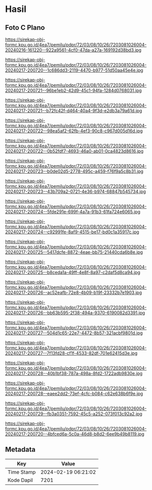 # Hasil

## Foto C Plano

https://sirekap-obj-formc.kpu.go.id/4ea7/pemilu/pdpr/72/03/08/10/26/7203081026004-20240216-161220--922a9561-4cf0-47da-a27a-169192d38bd3.jpg

https://sirekap-obj-formc.kpu.go.id/4ea7/pemilu/pdpr/72/03/08/10/26/7203081026004-20240217-200720--1c686dd3-2119-4470-b977-51d50aa45e4e.jpg

https://sirekap-obj-formc.kpu.go.id/4ea7/pemilu/pdpr/72/03/08/10/26/7203081026004-20240217-200721--96be1eb2-42d9-45c1-94fa-1284d0768031.jpg

https://sirekap-obj-formc.kpu.go.id/4ea7/pemilu/pdpr/72/03/08/10/26/7203081026004-20240217-200721--b72fc42f-d464-40a4-9f3d-e2db3a79a61d.jpg

https://sirekap-obj-formc.kpu.go.id/4ea7/pemilu/pdpr/72/03/08/10/26/7203081026004-20240217-200722--98ea5af2-62fb-4ef3-90c8-c967d005d16d.jpg

https://sirekap-obj-formc.kpu.go.id/4ea7/pemilu/pdpr/72/03/08/10/26/7203081026004-20240217-200722--0b52fdf7-4693-46a0-ab01-0ca4823d8616.jpg

https://sirekap-obj-formc.kpu.go.id/4ea7/pemilu/pdpr/72/03/08/10/26/7203081026004-20240217-200723--b0de02d5-2778-495c-a459-f76f9a5c8b31.jpg

https://sirekap-obj-formc.kpu.go.id/4ea7/pemilu/pdpr/72/03/08/10/26/7203081026004-20240217-200723--43b709a2-0721-4e36-b974-68847b545734.jpg

https://sirekap-obj-formc.kpu.go.id/4ea7/pemilu/pdpr/72/03/08/10/26/7203081026004-20240217-200724--5fde291e-699f-4a7a-91b3-61fa724e6065.jpg

https://sirekap-obj-formc.kpu.go.id/4ea7/pemilu/pdpr/72/03/08/10/26/7203081026004-20240217-200724--c92991fe-8af9-4515-be17-bd0c1a35917c.jpg

https://sirekap-obj-formc.kpu.go.id/4ea7/pemilu/pdpr/72/03/08/10/26/7203081026004-20240217-200725--5417dcfe-8872-4eae-bb75-21440cda6b8e.jpg

https://sirekap-obj-formc.kpu.go.id/4ea7/pemilu/pdpr/72/03/08/10/26/7203081026004-20240217-200725--b8ceda1a-49ff-4e8f-8a97-c2daf5d8ca94.jpg

https://sirekap-obj-formc.kpu.go.id/4ea7/pemilu/pdpr/72/03/08/10/26/7203081026004-20240217-200726--ac52eafb-72e8-4b09-b19f-23332b7e1903.jpg

https://sirekap-obj-formc.kpu.go.id/4ea7/pemilu/pdpr/72/03/08/10/26/7203081026004-20240217-200726--bb63b595-2f38-494a-9370-6190082d3391.jpg

https://sirekap-obj-formc.kpu.go.id/4ea7/pemilu/pdpr/72/03/08/10/26/7203081026004-20240217-200727--504d1c65-22e7-4472-8b57-321acbf9801d.jpg

https://sirekap-obj-formc.kpu.go.id/4ea7/pemilu/pdpr/72/03/08/10/26/7203081026004-20240217-200727--7f13fd28-cf1f-4533-82df-701e62415d3e.jpg

https://sirekap-obj-formc.kpu.go.id/4ea7/pemilu/pdpr/72/03/08/10/26/7203081026004-20240217-200728--40b1bf38-787a-498a-8fd2-1722adb9830e.jpg

https://sirekap-obj-formc.kpu.go.id/4ea7/pemilu/pdpr/72/03/08/10/26/7203081026004-20240217-200728--eaee2dd2-73ef-4cfc-b084-c62e638b6f9e.jpg

https://sirekap-obj-formc.kpu.go.id/4ea7/pemilu/pdpr/72/03/08/10/26/7203081026004-20240217-200729--fb3a0351-7592-45c5-a252-073f013c92a2.jpg

https://sirekap-obj-formc.kpu.go.id/4ea7/pemilu/pdpr/72/03/08/10/26/7203081026004-20240217-200720--4bfced6a-5c0a-46d8-b8d2-6ee9b49b8119.jpg


## Metadata

| Key        | Value               |
| ---------- | ------------------- |
| Time Stamp | 2024-02-19 06:21:02 |
| Kode Dapil | 7201                |



